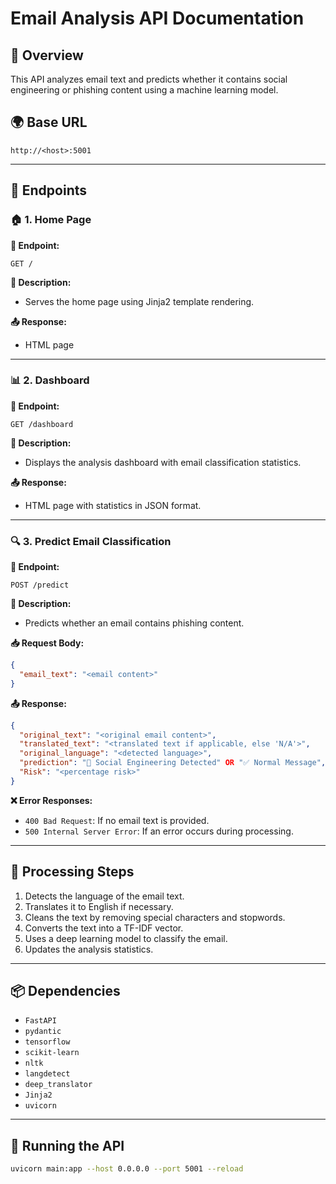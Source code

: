 # Email Analysis API Documentation

## 📝 Overview

This API analyzes email text and predicts whether it contains social engineering or phishing content using a machine learning model.

## 🌍 Base URL

```
http://<host>:5001
```

---

## 📌 Endpoints

### 🏠 1. Home Page

**📍 Endpoint:**

```
GET /
```

**📝 Description:**

- Serves the home page using Jinja2 template rendering.

**📤 Response:**

- HTML page

---

### 📊 2. Dashboard

**📍 Endpoint:**

```
GET /dashboard
```

**📝 Description:**

- Displays the analysis dashboard with email classification statistics.

**📤 Response:**

- HTML page with statistics in JSON format.

---

### 🔍 3. Predict Email Classification

**📍 Endpoint:**

```
POST /predict
```

**📝 Description:**

- Predicts whether an email contains phishing content.

**📥 Request Body:**

```json
{
  "email_text": "<email content>"
}
```

**📤 Response:**

```json
{
  "original_text": "<original email content>",
  "translated_text": "<translated text if applicable, else 'N/A'>",
  "original_language": "<detected language>",
  "prediction": "🚨 Social Engineering Detected" OR "✅ Normal Message",
  "Risk": "<percentage risk>"
}
```

**❌ Error Responses:**

- `400 Bad Request`: If no email text is provided.
- `500 Internal Server Error`: If an error occurs during processing.

---

## 🔄 Processing Steps

1. Detects the language of the email text.
2. Translates it to English if necessary.
3. Cleans the text by removing special characters and stopwords.
4. Converts the text into a TF-IDF vector.
5. Uses a deep learning model to classify the email.
6. Updates the analysis statistics.

---

## 📦 Dependencies

- `FastAPI`
- `pydantic`
- `tensorflow`
- `scikit-learn`
- `nltk`
- `langdetect`
- `deep_translator`
- `Jinja2`
- `uvicorn`

---

## 🚀 Running the API

```sh
uvicorn main:app --host 0.0.0.0 --port 5001 --reload
```